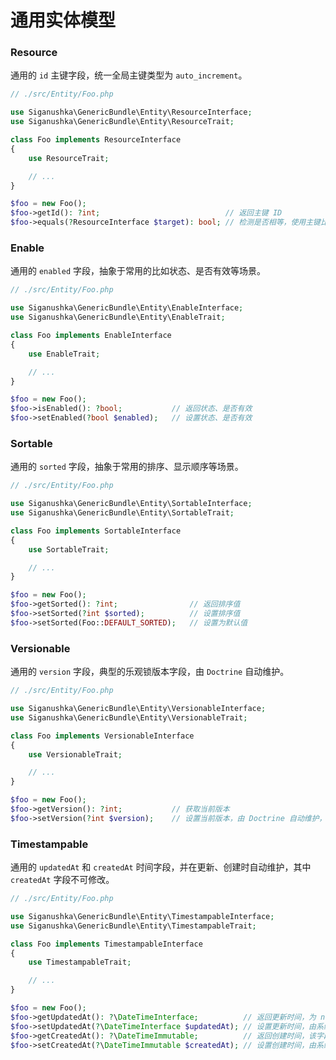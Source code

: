 # 通用实体模型

### Resource

通用的 `id` 主键字段，统一全局主键类型为 `auto_increment`。

```php
// ./src/Entity/Foo.php

use Siganushka\GenericBundle\Entity\ResourceInterface;
use Siganushka\GenericBundle\Entity\ResourceTrait;

class Foo implements ResourceInterface
{
    use ResourceTrait;

    // ...
}

$foo = new Foo();
$foo->getId(): ?int;                            // 返回主键 ID
$foo->equals(?ResourceInterface $target): bool; // 检测是否相等，使用主键比较，未持久化的实体返回 false
```

### Enable

通用的 `enabled` 字段，抽象于常用的比如状态、是否有效等场景。

```php
// ./src/Entity/Foo.php

use Siganushka\GenericBundle\Entity\EnableInterface;
use Siganushka\GenericBundle\Entity\EnableTrait;

class Foo implements EnableInterface
{
    use EnableTrait;

    // ...
}

$foo = new Foo();
$foo->isEnabled(): ?bool;           // 返回状态、是否有效
$foo->setEnabled(?bool $enabled);   // 设置状态、是否有效
```

### Sortable

通用的 `sorted` 字段，抽象于常用的排序、显示顺序等场景。

```php
// ./src/Entity/Foo.php

use Siganushka\GenericBundle\Entity\SortableInterface;
use Siganushka\GenericBundle\Entity\SortableTrait;

class Foo implements SortableInterface
{
    use SortableTrait;

    // ...
}

$foo = new Foo();
$foo->getSorted(): ?int;                // 返回排序值
$foo->setSorted(?int $sorted);          // 设置排序值
$foo->setSorted(Foo::DEFAULT_SORTED);   // 设置为默认值
```

### Versionable

通用的 `version` 字段，典型的乐观锁版本字段，由 `Doctrine` 自动维护。

```php
// ./src/Entity/Foo.php

use Siganushka\GenericBundle\Entity\VersionableInterface;
use Siganushka\GenericBundle\Entity\VersionableTrait;

class Foo implements VersionableInterface
{
    use VersionableTrait;

    // ...
}

$foo = new Foo();
$foo->getVersion(): ?int;           // 获取当前版本
$foo->setVersion(?int $version);    // 设置当前版本，由 Doctrine 自动维护，不需要手动设置
```

### Timestampable

通用的 `updatedAt` 和 `createdAt` 时间字段，并在更新、创建时自动维护，其中 `createdAt` 字段不可修改。

```php
// ./src/Entity/Foo.php

use Siganushka\GenericBundle\Entity\TimestampableInterface;
use Siganushka\GenericBundle\Entity\TimestampableTrait;

class Foo implements TimestampableInterface
{
    use TimestampableTrait;

    // ...
}

$foo = new Foo();
$foo->getUpdatedAt(): ?\DateTimeInterface;          // 返回更新时间，为 null 时表明记录从未被修改
$foo->setUpdatedAt(?\DateTimeInterface $updatedAt); // 设置更新时间，由系统自动填充
$foo->getCreatedAt(): ?\DateTimeImmutable;          // 返回创建时间，该字段在创建后不可修改
$foo->setCreatedAt(?\DateTimeImmutable $createdAt); // 设置创建时间，由系统自动填充
```
